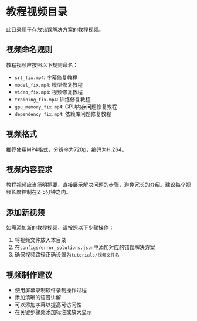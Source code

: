 # 教程视频目录

此目录用于存放错误解决方案的教程视频。

## 视频命名规则

教程视频应按照以下规则命名：

- `srt_fix.mp4`: 字幕修复教程
- `model_fix.mp4`: 模型修复教程
- `video_fix.mp4`: 视频修复教程
- `training_fix.mp4`: 训练修复教程
- `gpu_memory_fix.mp4`: GPU内存问题修复教程
- `dependency_fix.mp4`: 依赖库问题修复教程

## 视频格式

推荐使用MP4格式，分辨率为720p，编码为H.264。

## 视频内容要求

教程视频应当简明扼要，直接展示解决问题的步骤，避免冗长的介绍。建议每个视频长度控制在2-5分钟之内。

## 添加新视频

如需添加新的教程视频，请按照以下步骤操作：

1. 将视频文件放入本目录
2. 在`configs/error_solutions.json`中添加对应的错误解决方案
3. 确保视频路径正确设置为`tutorials/视频文件名`

## 视频制作建议

- 使用屏幕录制软件录制操作过程
- 添加清晰的语音讲解
- 可以添加字幕以提高可访问性
- 在关键步骤处添加标注或放大显示 